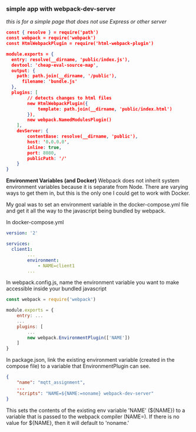 ### simple app with webpack-dev-server
*this is for a simple page that does not use Express or other server*
```json
const { resolve } = require('path')
const webpack = require('webpack')
const HtmlWebpackPlugin = require('html-webpack-plugin')

module.exports = {
  entry: resolve(__dirname, 'public/index.js'),
  devtool: 'cheap-eval-source-map',
  output: {
    path: path.join(__dirname, '/public'),
	  filename: 'bundle.js'
  },
  plugins: [
		// detects changes to html files
		new HtmlWebpackPlugin({
			template: path.join(__dirname, 'public/index.html')
		}),
		new webpack.NamedModulesPlugin()
	],
	devServer: {
		contentBase: resolve(__dirname, 'public'),
		host: '0.0.0.0',
		inline: true,
		port: 8080,
		publicPath: '/'
	}
}
```

**Environment Variables (and Docker)**
Webpack does not inherit system environment variables because it is separate from Node. There are varying ways to get them in, but this is the only one I could get to work with Docker.

My goal was to set an environment variable in the docker-compose.yml file and get it all the way to the javascript being bundled by webpack.

In docker-compose.yml
```yaml
version: '2'

services:
  client1:
		...
		environment:
			- NAME=client1
		...
```

In webpack.config.js, name the environment variable you want to make accessible inside your bundled javascript
```javascript
const webpack = require('webpack')

module.exports = {
	entry: ...
	...
	plugins: [
		...
		new webpack.EnvironmentPlugin(['NAME'])
	]
}
```

In package.json, link the existing environment variable (created in the compose file) to a variable that EnvironmentPlugin can see.
```json
{
	"name": "mqtt_assignment",
	...
	"scripts": "NAME=${NAME:=noname} webpack-dev-server"
}
```
This sets the contents of the existing env variable 'NAME' (${NAME}) to a variable that is passed to the webpack compiler (NAME=). If there is no value for ${NAME}, then it will default to 'noname.'
